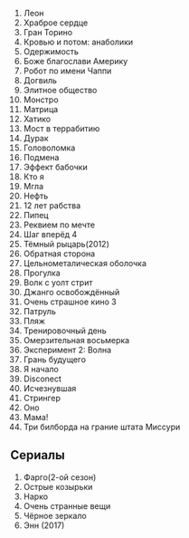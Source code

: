 1. Леон
2. Храброе сердце 
3. Гран Торино 
5. Кровью и потом: анаболики
6. Одержимость 
7. Боже благослави Америку 
8. Робот по имени Чаппи 
9. Догвиль 
10. Элитное общество 
11. Монстро
11. Матрица
13. Хатико
14. Мост в террабитию
15. Дурак
11. Головоломка 
34. Подмена
14. Эффект бабочки 
15. Кто я 
16. Мгла 
17. Нефть 
18. 12 лет рабства
20. Пипец
21. Реквием по мечте 
22. Шаг вперёд 4
23. Тёмный рыцарь(2012)
24. Обратная сторона 
25. Цельнометалическая оболочка 
26. Прогулка
27. Волк с уолт стрит 
29. Джанго освобождённый
30. Очень страшное кино 3
31. Патруль 
32. Пляж 
33. Тренировочный день 
34. Омерзительная восьмерка 
35. Эксперимент 2: Волна 
36. Грань будущего
37. Я начало 
38. Disconect
4. Исчезнувшая
5. Стрингер 
40. Оно 
41. Мама!
42. Три билборда на грание штата Миссури
## Сериалы

1. Фарго(2-ой сезон)
2. Острые козырьки 
3. Нарко
4. Очень странные вещи 
5. Чёрное зеркало 
6. Энн (2017)
